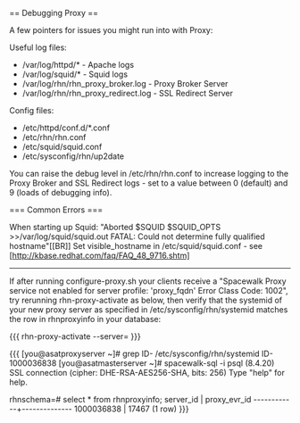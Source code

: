 == Debugging Proxy ==

A few pointers for issues you might run into with Proxy:

Useful log files:
 * /var/log/httpd/* - Apache logs
 * /var/log/squid/* - Squid logs
 * /var/log/rhn/rhn_proxy_broker.log - Proxy Broker Server
 * /var/log/rhn/rhn_proxy_redirect.log - SSL Redirect Server

Config files:
 * /etc/httpd/conf.d/*.conf
 * /etc/rhn/rhn.conf
 * /etc/squid/squid.conf
 * /etc/sysconfig/rhn/up2date

You can raise the debug level in /etc/rhn/rhn.conf to increase logging to the Proxy Broker and SSL Redirect logs - set to a value between 0 (default) and 9 (loads of debugging info).

=== Common Errors ===

When starting up Squid: "Aborted $SQUID $SQUID_OPTS >>/var/log/squid/squid.out     FATAL: Could not determine fully qualified hostname"[[BR]]
Set visible_hostname in /etc/squid/squid.conf - see [http://kbase.redhat.com/faq/FAQ_48_9716.shtm]

----

If after running configure-proxy.sh your clients receive a "Spacewalk Proxy service not enabled for server profile: 'proxy_fqdn' Error Class Code: 1002", try rerunning rhn-proxy-activate as below, then verify that the systemid of your new proxy server as specified in /etc/sysconfig/rhn/systemid matches the row in rhnproxyinfo in your database:

{{{
rhn-proxy-activate --server=<fqdn-of-your-master-here>
}}}

{{{
[you@asatproxyserver ~]# grep ID- /etc/sysconfig/rhn/systemid 
<value><string>ID-1000036838</string></value>
[you@asatmasterserver ~]# spacewalk-sql -i
psql (8.4.20)
SSL connection (cipher: DHE-RSA-AES256-SHA, bits: 256)
Type "help" for help.

rhnschema=# select * from rhnproxyinfo;
 server_id  | proxy_evr_id 
------------+--------------
 1000036838 |        17467
(1 row)
}}}